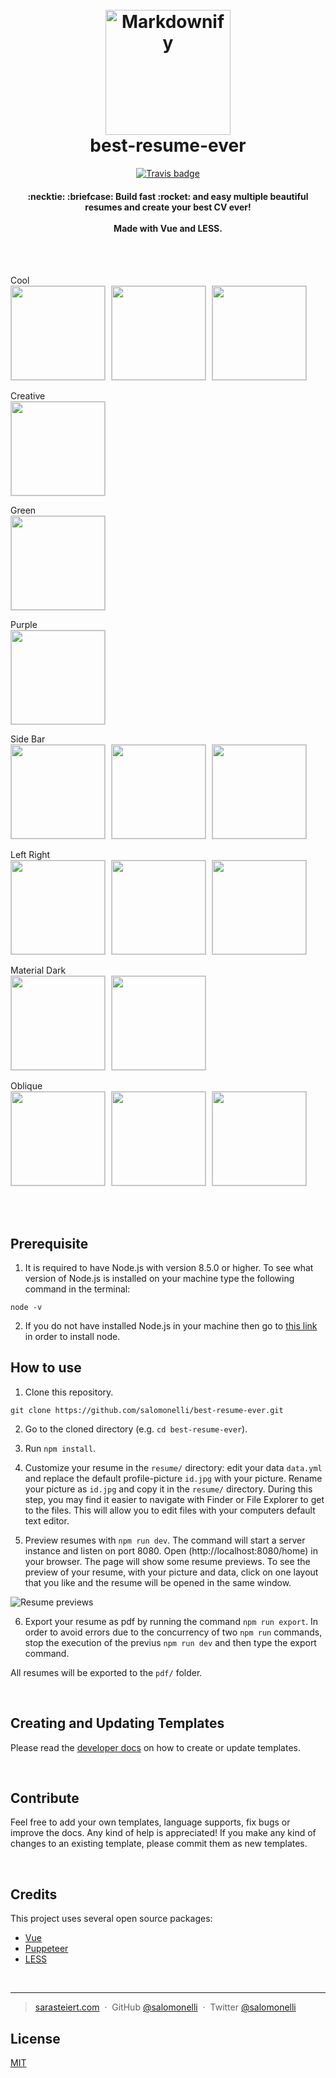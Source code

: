 <h1 align="center">
  <br>
  <a href="https://github.com/salomonelli/best-resume-ever">
  <img src="src/assets/logo.png" alt="Markdownify" width="200"></a>
  <br>
  best-resume-ever
  <br>
</h1>

<div align="center">

[![Travis badge](https://travis-ci.org/salomonelli/best-resume-ever.svg?branch=master)](https://travis-ci.org/salomonelli/best-resume-ever)

</div>

<h4 align="center">
  :necktie: :briefcase: Build fast :rocket: and easy multiple beautiful resumes and create your best CV ever!
  <br><br>
  Made with Vue and LESS.
</h4>

<br>
<br>

<p align="left">
<p>Cool<br>
<img src="src/assets/preview/resume-cool.png" width="150" style="margin-right:5px; border: 1px solid #ccc;" />
<img src="src/assets/preview/resume-cool-rtl2.png" width="150" style="margin-right:5px; border: 1px solid #ccc;" />
<img src="src/assets/preview/resume-cool-rtl.png" width="150" style="margin-right:5px; border: 1px solid #ccc;" />
</p>
<p>Creative<br>
<img src="src/assets/preview/resume-creative.png" width="150" style="margin-right:5px; border: 1px solid #ccc;" />
</p>
<p>Green<br>
<img src="src/assets/preview/resume-green.png" width="150" style="margin-right:5px; border: 1px solid #ccc;" />
</p>
<p>Purple<br>
<img src="src/assets/preview/resume-purple.png" width="150" style="margin-right:5px; border: 1px solid #ccc;" />
</p>
<p>Side Bar<br>
<img src="src/assets/preview/resume-side-bar.png" width="150" style="margin-right:5px; border: 1px solid #ccc;" />
<img src="src/assets/preview/resume-side-bar-rtl.png" width="150" style="margin-right:5px; border: 1px solid #ccc;" />
<img src="src/assets/preview/resume-side-bar-projects.png" width="150" style="margin-right:5px; border: 1px solid #ccc;" />
</p>
<p>Left Right<br>
<img src="src/assets/preview/resume-left-right.png" width="150" style="margin-right:5px; border: 1px solid #ccc;" />
<img src="src/assets/preview/resume-left-right-rtl.png" width="150" style="margin-right:5px; border: 1px solid #ccc;" />
<img src="src/assets/preview/resume-left-right-projects.png" width="150" style="margin-right:5px; border: 1px solid #ccc;" />
</p>
<p>Material Dark<br>
<img src="src/assets/preview/resume-material-dark.png" width="150" style="margin-right:5px; border: 1px solid #ccc;" />
<img src="src/assets/preview/resume-material-dark-projects.png" width="150" style="margin-right:5px; border: 1px solid #ccc;" />
</p>
<p>Oblique<br>
<img src="src/assets/preview/resume-oblique.png" width="150" style="margin-right:5px; border: 1px solid #ccc;" />
<img src="src/assets/preview/resume-oblique-rtl.png" width="150" style="margin-right:5px; border: 1px solid #ccc;" />
<img src="src/assets/preview/resume-oblique-projects.png" width="150" style="margin-right:5px; border: 1px solid #ccc;" />
</p>
</p>

<br>
<br>

## Prerequisite

1. It is required to have Node.js with version 8.5.0 or higher. To see what version of Node.js is installed on your machine type the following command in the terminal:

```
node -v
```

2. If you do not have installed Node.js in your machine then go to [this link](https://nodejs.org/en/download/) in order to install node.

## How to use

1. Clone this repository.

```
git clone https://github.com/salomonelli/best-resume-ever.git
```

2. Go to the cloned directory (e.g. `cd best-resume-ever`).

3. Run `npm install`.

4. Customize your resume in the `resume/` directory: edit your data `data.yml` and replace the default profile-picture `id.jpg` with your picture. Rename your picture as `id.jpg` and copy it in the `resume/` directory. During this step, you may find it easier to navigate with Finder or File Explorer to get to the files. This will allow you to edit files with your computers default text editor. 

5. Preview resumes with `npm run dev`. The command will start a server instance and listen on port 8080.  Open (http://localhost:8080/home) in your browser. The page will show some resume previews. To see the preview of your resume, with your picture and data, click on one layout that you like and the resume will be opened in the same window.

![Resume previews](/readme-images/resumePreviews.png)


6. Export your resume as pdf by running the command `npm run export`. In order to avoid errors due to the concurrency of two  `npm run` commands, stop the execution of the previus `npm run dev` and then type the export command.

All resumes will be exported to the `pdf/` folder.

<br>

## Creating and Updating Templates

Please read the <a href="DEVELOPER.md">developer docs</a> on how to create or update templates.

<br>

## Contribute

Feel free to add your own templates, language supports, fix bugs or improve the docs. Any kind of help is appreciated! If you make any kind of changes to an existing template, please commit them as new templates.

<br>

## Credits

This project uses several open source packages:

- <a href="https://github.com/vuejs/vue" target="_blank">Vue</a>
- <a href="https://github.com/GoogleChrome/puppeteer" target="_blank">Puppeteer</a>
- <a href="https://github.com/less/less.js" target="_blank">LESS</a>

<br>

---

> [sarasteiert.com](https://www.sarasteiert.com) &nbsp;&middot;&nbsp;
> GitHub [@salomonelli](https://github.com/salomonelli) &nbsp;&middot;&nbsp;
> Twitter [@salomonelli](https://twitter.com/salomonelli)

## License

[MIT](https://github.com/salomonelli/best-resume-ever/blob/master/LICENCE.md)
